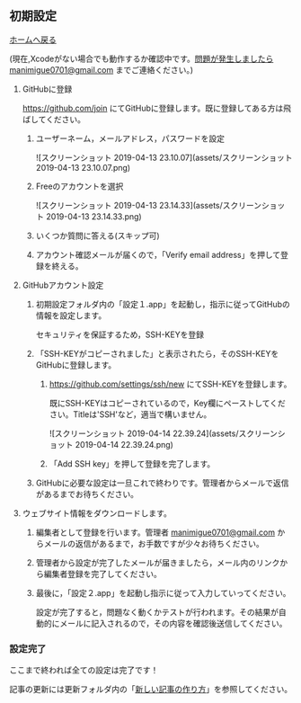 ## 初期設定

[ホームへ戻る](../index.html)

(現在,Xcodeがない場合でも動作するか確認中です。問題が発生しましたらmanimigue0701@gmail.com までご連絡ください。)

1. GitHubに登録

   <https://github.com/join> にてGitHubに登録します。既に登録してある方は飛ばしてください。

   1. ユーザーネーム，メールアドレス，パスワードを設定

      

      ![スクリーンショット 2019-04-13 23.10.07](assets/スクリーンショット 2019-04-13 23.10.07.png)

   2. Freeのアカウントを選択

      

      ![スクリーンショット 2019-04-13 23.14.33](assets/スクリーンショット 2019-04-13 23.14.33.png)

   3. いくつか質問に答える(スキップ可)

   4. アカウント確認メールが届くので，「Verify email address」を押して登録を終える。

2. GitHubアカウント設定

   1. 初期設定フォルダ内の「設定１.app」を起動し，指示に従ってGitHubの情報を設定します。

      セキュリティを保証するため，SSH-KEYを登録

   2. 「SSH-KEYがコピーされました」と表示されたら，そのSSH-KEYをGitHubに登録します。

      1. https://github.com/settings/ssh/new にてSSH-KEYを登録します。

         既にSSH-KEYはコピーされているので，Key欄にペーストしてください。Titleは'SSH'など，適当で構いません。

         

         ![スクリーンショット 2019-04-14 22.39.24](assets/スクリーンショット 2019-04-14 22.39.24.png)

      2. 「Add SSH key」を押して登録を完了します。

   3. GitHubに必要な設定は一旦これで終わりです。管理者からメールで返信があるまでお待ちください。

3. ウェブサイト情報をダウンロードします。

   1. 編集者として登録を行います。管理者 manimigue0701@gmail.com からメールの返信があるまで，お手数ですが少々お待ちください。

   2. 管理者から設定が完了したメールが届きましたら，メール内のリンクから編集者登録を完了してください。

   3. 最後に，「設定２.app」を起動し指示に従って入力していってください。

      設定が完了すると，問題なく動くかテストが行われます。その結果が自動的にメールに記入されるので，その内容を確認後送信してください。

### 設定完了

ここまで終われば全ての設定は完了です！

記事の更新には更新フォルダ内の「[新しい記事の作り方](../更新/新しい記事の作り方.html)」を参照してください。